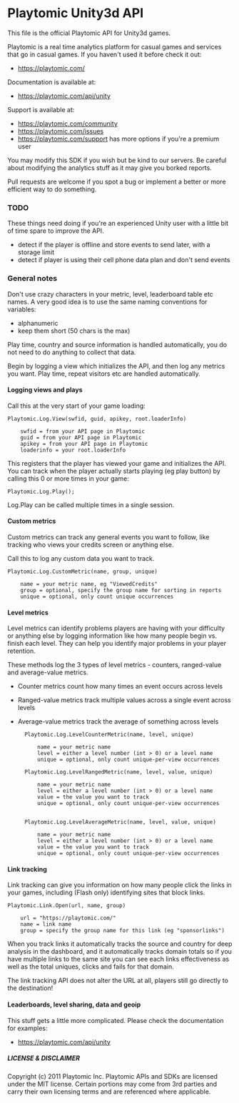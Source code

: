 # Playtomic Unity3d API

This file is the official Playtomic API for Unity3d games. 

Playtomic is a real time analytics platform for casual games and services 
that go in casual games.  If you haven't used it before check it out:

- https://playtomic.com/

Documentation is available at:

- https://playtomic.com/api/unity

Support is available at:

- https://playtomic.com/community
- https://playtomic.com/issues
- https://playtomic.com/support has more options if you're a premium user

	
You may modify this SDK if you wish but be kind to our servers.  Be
careful about modifying the analytics stuff as it may give you 
borked reports.

Pull requests are welcome if you spot a bug or implement a better or more
efficient way to do something.

### TODO
These things need doing if you're an experienced Unity user with a little bit of time spare to improve the API.

- detect if the player is offline and store events to send later, with a storage limit
- detect if player is using their cell phone data plan and don't send events

### General notes
Don't use crazy characters in your metric, level, leaderboard table etc 
names.  A very good idea is to use the same naming conventions for variables:

- alphanumeric
- keep them short (50 chars is the max)

Play time, country and source information is handled automatically, you do not 
need to do anything to collect that data.

Begin by logging a view which initializes the API, and then log any metrics you 
want.  Play time, repeat visitors etc are handled automatically.

#### Logging views and plays
Call this at the very start of your game loading:

	Playtomic.Log.View(swfid, guid, apikey, root.loaderInfo)
	
		swfid = from your API page in Playtomic
		guid = from your API page in Playtomic
		apikey = from your API page in Playtomic
		loaderinfo = your root.loaderInfo

This registers that the player has viewed your game and initializes the
API.  You can track when the player actually starts playing (eg play button)
by calling this 0 or more times in your game:

	Playtomic.Log.Play();
	
Log.Play can be called multiple times in a single session.

#### Custom metrics
Custom metrics can track any general events you want to follow, like 
tracking who views your credits screen or anything else.

Call this to log any custom data you want to track.

	Playtomic.Log.CustomMetric(name, group, unique)
	
		name = your metric name, eg "ViewedCredits"
		group = optional, specify the group name for sorting in reports
		unique = optional, only count unique occurrences 

#### Level metrics
Level metrics can identify problems players are having with your difficulty 
or anything else by logging information like how many people begin vs. finish
each level.  They can help you identify major problems in your player retention.

These methods log the 3 types of level metrics - counters, ranged-value 
and average-value metrics.

- Counter metrics count how many times an event occurs across levels
- Ranged-value metrics track multiple values across a single event across levels
- Average-value metrics track the average of something across levels

		Playtomic.Log.LevelCounterMetric(name, level, unique)

			name = your metric name
			level = either a level number (int > 0) or a level name
			unique = optional, only count unique-per-view occurrences

		Playtomic.Log.LevelRangedMetric(name, level, value, unique)

			name = your metric name
			level = either a level number (int > 0) or a level name
			value = the value you want to track
			unique = optional, only count unique-per-view occurrences 


		Playtomic.Log.LevelAverageMetric(name, level, value, unique)
	
			name = your metric name
			level = either a level number (int > 0) or a level name
			value = the value you want to track
			unique = optional, only count unique-per-view occurrences 

#### Link tracking
Link tracking can give you information on how many people click the links 
in your games, including (Flash only) identifying sites that block links.

	Playtomic.Link.Open(url, name, group)

		url = "https://playtomic.com/"
		name = link name
		group = specify the group name for this link (eg "sponsorlinks")

When you track links it automatically tracks the source and country for deep 
analysis in the dashboard, and it automatically tracks domain totals so if 
you have multiple links to the same site you can see each links effectiveness 
as well as the total uniques, clicks and fails for that domain.

The link tracking API does not alter the URL at all, players still go directly 
to the destination!

#### Leaderboards, level sharing, data and geoip 
This stuff gets a little more complicated.  Please check the documentation 
for examples:
	
- https://playtomic.com/api/unity
	
##### LICENSE & DISCLAIMER
Copyright (c) 2011 Playtomic Inc.  Playtomic APIs and SDKs are licensed 
under the MIT license.  Certain portions may come from 3rd parties and 
carry their own licensing terms and are referenced where applicable.